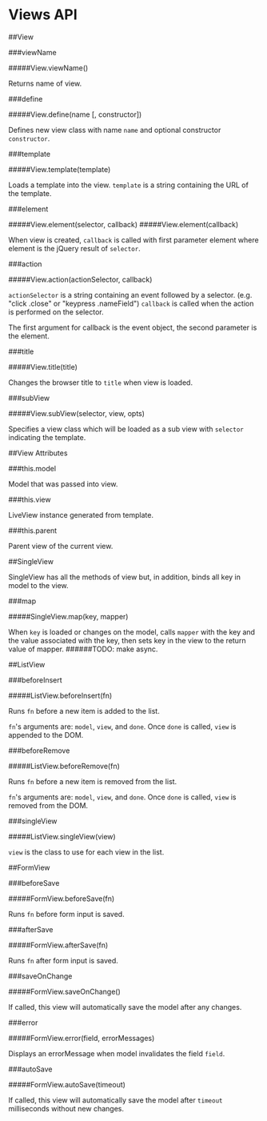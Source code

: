 Views API
=========

##View

###viewName

#####View.viewName()

Returns name of view.

###define

#####View.define(name [, constructor])

Defines new view class with name `name` and optional constructor `constructor`.

###template

#####View.template(template)

Loads a template into the view. `template` is a string containing the URL of the template.

###element

#####View.element(selector, callback)
#####View.element(callback)

When view is created, `callback` is called with first parameter element where element is the jQuery result of `selector`.

###action

#####View.action(actionSelector, callback)

`actionSelector` is a string containing an event followed by a selector. (e.g.
"click .close" or "keypress .nameField") `callback` is called when the action
is performed on the selector.

The first argument for callback is the event object, the second parameter is the element.

###title

#####View.title(title)

Changes the browser title to `title` when view is loaded.

###subView

#####View.subView(selector, view, opts)

Specifies a view class which will be loaded as a sub view with `selector` indicating the template.

##View Attributes

###this.model

Model that was passed into view.

###this.view

LiveView instance generated from template.

###this.parent

Parent view of the current view.

##SingleView

SingleView has all the methods of view but, in addition, binds all key in model to the view.

###map

#####SingleView.map(key, mapper)

When `key` is loaded or changes on the model, calls `mapper` with the key and the value associated with the key, then sets key in the view to the return value of mapper.
######TODO: make async.

##ListView

###beforeInsert

#####ListView.beforeInsert(fn)

Runs `fn` before a new item is added to the list.

`fn`'s arguments are: `model`, `view`, and `done`. Once `done` is called, `view` is appended to the DOM.

###beforeRemove

#####ListView.beforeRemove(fn)

Runs `fn` before a new item is removed from the list.

`fn`'s arguments are: `model`, `view`, and `done`. Once `done` is called, `view` is removed from the DOM.

###singleView

#####ListView.singleView(view)

`view` is the class to use for each view in the list.

##FormView

###beforeSave

#####FormView.beforeSave(fn)

Runs `fn` before form input is saved.

###afterSave

#####FormView.afterSave(fn)

Runs `fn` after form input is saved.

###saveOnChange

#####FormView.saveOnChange()

If called, this view will automatically save the model after any changes.

###error

#####FormView.error(field, errorMessages)

Displays an errorMessage when model invalidates the field `field`.

###autoSave

#####FormView.autoSave(timeout)

If called, this view will automatically save the model after `timeout` milliseconds without new changes.

